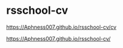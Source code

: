 # rsschool-cv

https://Aphness007.github.io/rsschool-cv/cv

https://Aphness007.github.io/rsschool-cv/